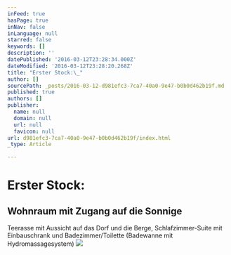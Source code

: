 ```yaml
---
inFeed: true
hasPage: true
inNav: false
inLanguage: null
starred: false
keywords: []
description: ''
datePublished: '2016-03-12T23:28:34.000Z'
dateModified: '2016-03-12T23:28:20.268Z'
title: "Erster Stock:\_"
author: []
sourcePath: _posts/2016-03-12-d981efc3-7ca7-40a0-9e47-b0b0d462b19f.md
published: true
authors: []
publisher:
  name: null
  domain: null
  url: null
  favicon: null
url: d981efc3-7ca7-40a0-9e47-b0b0d462b19f/index.html
_type: Article

---
```

# Erster Stock: 

## Wohnraum mit Zugang auf die Sonnige
Teerasse mit  Aussicht auf das Dorf und die Berge,
Schlafzimmer-Suite mit Einbauschrank und Badezimmer/Toilette
(Badewanne mit Hydromassagesystem)
![](https://the-grid-user-content.s3-us-west-2.amazonaws.com/b4ea738f-8db3-412d-9091-b23746160925.jpg)